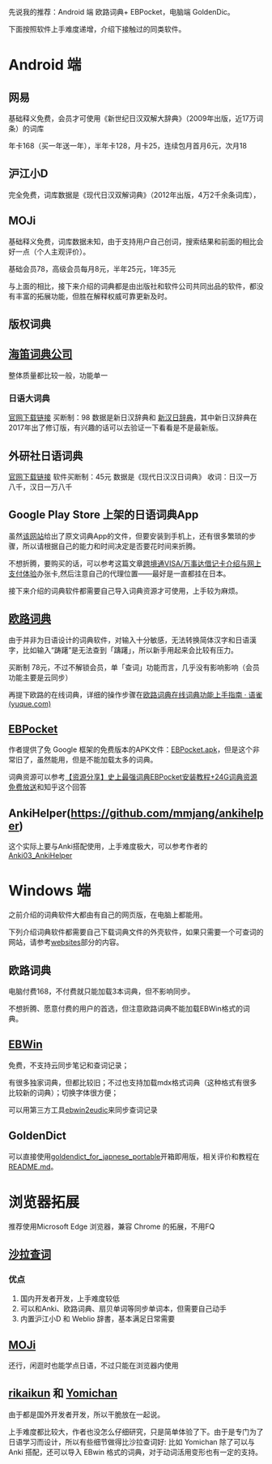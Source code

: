 先说我的推荐：Android 端 欧路词典+ EBPocket，电脑端 GoldenDic。

下面按照软件上手难度递增，介绍下接触过的同类软件。

# Android 端

## 网易

基础释义免费，会员才可使用《新世纪日汉双解大辞典》（2009年出版，近17万词条）的词库

年卡168（买一年送一年），半年卡128，月卡25，连续包月首月6元，次月18

## 沪江小D

完全免费，词库数据是《现代日汉双解词典》（2012年出版，4万2千余条词库），

## MOJi

基础释义免费，词库数据未知，由于支持用户自己创词，搜索结果和前面的相比会好一点（个人主观评价）。

基础会员78，高级会员每月8元，半年25元，1年35元

与上面的相比，接下来介绍的词典都是由出版社和软件公司共同出品的软件，都没有丰富的拓展功能，但胜在解释权威可靠更新及时。

## 版权词典

## [海笛词典公司](https://haidii.com/hdmcenter.html)

整体质量都比较一般，功能单一

### 日语大词典

[官网下载链接](https://pkgdl.haidii.com/pkg/25200/lnrm_xrhhrcd_25200_fxxz.apk)
买断制：98
数据是新日汉辞典和
[新汉日辞典](https://book.douban.com/subject/26991436/)，其中新日汉辞典在2017年出了修订版，有兴趣的话可以去验证一下看看是不是最新版。

## 外研社日语词典

[官网下载链接](https://pkgdl.haidii.com/pkg/8015/wys_rhhr_8015_fxxz.apk)
软件买断制：45元
数据是《现代日汉汉日词典》
收词：日汉一万八千，汉日一万八千

## Google Play Store 上架的日语词典App

虽然[该网站](http://blog.sina.cn/dpool/blog/u/3704881170#type=-1)给出了原文词典App的文件，但要安装到手机上，还有很多繁琐的步骤，所以请根据自己的能力和时间决定是否要花时间来折腾。

不想折腾，要购买的话，可以参考这篇文章[跨境通VISA/万事达借记卡介绍与网上支付体验](https://poplite.xyz/post/2018/03/05/boc-debit-card-guide-for-online-payment.html#8-%E6%9D%82%E9%A1%B9)办张卡,然后注意自己的代理位置——最好是一直都挂在日本。

接下来介绍的词典软件都需要自己导入词典资源才可使用，上手较为麻烦。

## [欧路词典](https://www.eudic.net/v4/en/app/eudic)

由于并非为日语设计的词典软件，对输入十分敏感，无法转换简体汉字和日语漢字，比如输入“踌躇”是无法查到「躊躇」，所以新手用起来会比较有压力。

买断制 78元，不过不解锁会员，单「查词」功能而言，几乎没有影响影响（会员功能主要是云同步）

再提下欧路的在线词典，详细的操作步骤在[欧路词典在线词典功能上手指南 · 语雀 (yuque.com)](https://www.yuque.com/noheartpen/pm4130/ya7enc)

## [EBPocket](http://ebstudio.info/manual/EBPocket_android/)

作者提供了免 Google 框架的免费版本的APK文件：[EBPocket.apk](http://ebstudio.info/download/ebpocket/1_15_0/EBPocket.apk)，但是这个非常旧了，虽然能用，但是不能加载太多的词典。

词典资源可以参考[【资源分享】史上最强词典EBPocket安装教程+24G词典资源免费放送](https://mp.weixin.qq.com/s/RYUHtLszaD6I7enp518L-g)和知乎这个回答

## AnkiHelper(https://github.com/mmjang/ankihelper)

这个实际上要与Anki搭配使用，上手难度极大，可以参考作者的[Anki03_AnkiHelper](PureWriter/Anki03_AnkiHelper.md)
 
# Windows 端

之前介绍的词典软件大都由有自己的网页版，在电脑上都能用。

下列介绍词典软件都需要自己下载词典文件的外壳软件，如果只需要一个可查词的网站，请参考[websites](websites)部分的内容。

## 欧路词典

电脑付费168，不付费就只能加载3本词典，但不影响同步。

不想折腾、愿意付费的用户的首选，但注意欧路词典不能加载EBWin格式的词典。

## [EBWin](http://ebstudio.info/manual/EBWin4/EBWin4.html)

免费，不支持云同步笔记和查词记录；

有很多独家词典，但都比较旧；不过也支持加载mdx格式词典（这种格式有很多比较新的词典）；切换字体很方便；

可以用第三方工具[ebwin2eudic](ebwin2eudic)来同步查词记录

## GoldenDict

可以直接使用[goldendict_for_japnese_portable](goldendict_for_japnese_portable)开箱即用版，相关评价和教程在[README.md](goldendict_for_japnese_portable\README.md)。

# 浏览器拓展

推荐使用Microsoft Edge 浏览器，兼容 Chrome 的拓展，不用FQ

## [沙拉查词](https://saladict.crimx.com/)

### 优点

1. 国内开发者开发，上手难度较低
2. 可以和Anki、欧路词典、扇贝单词等同步单词本，但需要自己动手
3. 内置沪江小D 和 Weblio 辞書，基本满足日常需要

## [MOJi](https://www.mojidict.com/article/1BvHLjMm8u)

还行，闲逛时也能学点日语，不过只能在浏览器内使用

## [rikaikun](https://github.com/melink14/rikaikun) 和 [Yomichan](https://foosoft.net/projects/yomichan/)

由于都是国外开发者开发，所以干脆放在一起说。

上手难度都比较大，作者也没怎么仔细研究，只是简单体验了下。由于是专门为了日语学习而设计，所以有些细节做得比沙拉查词好: 比如 Yomichan 除了可以与 Anki 搭配，还可以导入 EBwin 格式的词典，对于动词活用变形也有一定的支持。